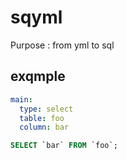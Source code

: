 # sqyml
Purpose : from yml to sql

## exqmple
```yml 
main:
  type: select
  table: foo
  column: bar
```
```sql
SELECT `bar` FROM `foo`;
```
